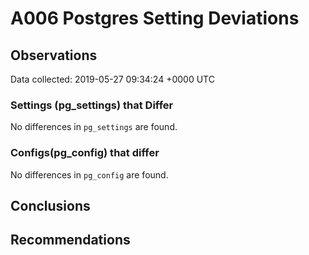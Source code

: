 # A006 Postgres Setting Deviations #

## Observations ##
Data collected: 2019-05-27 09:34:24 +0000 UTC  

### Settings (pg_settings) that Differ ###

No differences in `pg_settings` are found.

### Configs(pg_config) that differ ###

No differences in `pg_config` are found.



## Conclusions ##


## Recommendations ##

